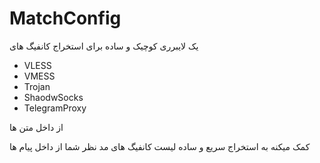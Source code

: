 # MatchConfig


یک لایبرری کوچیک و ساده برای استخراج کانفیگ های
<ul>
  <li>VLESS</li>
  <li>VMESS</li>
  <li>Trojan</li>
  <li>ShaodwSocks</li>
  <li>TelegramProxy</li>
  
</ul>

از داخل متن ها


کمک میکنه به استخراج سریع و ساده لیست کانفیگ های مد نظر شما از داخل پیام ها
